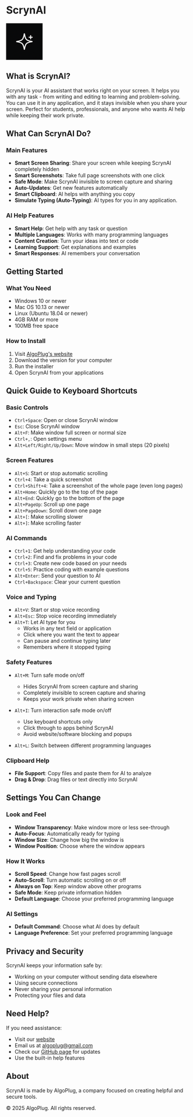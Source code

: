 # ScrynAI

<img src="/icon.png" alt="ScrynAI Logo" width="100" height="100">

## What is ScrynAI?

ScrynAI is your AI assistant that works right on your screen. It helps you with any task - from writing and editing to learning and problem-solving. You can use it in any application, and it stays invisible when you share your screen. Perfect for students, professionals, and anyone who wants AI help while keeping their work private.

## What Can ScrynAI Do?

### Main Features
- **Smart Screen Sharing**: Share your screen while keeping ScrynAI completely hidden
- **Smart Screenshots**: Take full page screenshots with one click
- **Safe Mode**: Make ScrynAI invisible to screen capture and sharing
- **Auto-Updates**: Get new features automatically
- **Smart Clipboard**: AI helps with anything you copy
- **Simulate Typing (Auto-Typing)**: AI types for you in any application.

### AI Help Features
- **Smart Help**: Get help with any task or question
- **Multiple Languages**: Works with many programming languages
- **Content Creation**: Turn your ideas into text or code
- **Learning Support**: Get explanations and examples
- **Smart Responses**: AI remembers your conversation

## Getting Started

### What You Need
- Windows 10 or newer
- Mac OS 10.13 or newer
- Linux (Ubuntu 18.04 or newer)
- 4GB RAM or more
- 100MB free space

### How to Install
1. Visit [AlgoPlug's website](https://algoplug.com/products/scrynai)
2. Download the version for your computer
3. Run the installer
4. Open ScrynAI from your applications

## Quick Guide to Keyboard Shortcuts

### Basic Controls
- `Ctrl+Space`: Open or close ScrynAI window
- `Esc`: Close ScrynAI window
- `Alt+F`: Make window full screen or normal size
- `Ctrl+,`: Open settings menu
- `Alt+Left/Right/Up/Down`: Move window in small steps (20 pixels)

### Screen Features
- `Alt+S`: Start or stop automatic scrolling
- `Ctrl+4`: Take a quick screenshot
- `Ctrl+Shift+4`: Take a screenshot of the whole page (even long pages)
- `Alt+Home`: Quickly go to the top of the page
- `Alt+End`: Quickly go to the bottom of the page
- `Alt+PageUp`: Scroll up one page
- `Alt+PageDown`: Scroll down one page
- `Alt+[`: Make scrolling slower
- `Alt+]`: Make scrolling faster

### AI Commands
- `Ctrl+1`: Get help understanding your code
- `Ctrl+2`: Find and fix problems in your code
- `Ctrl+3`: Create new code based on your needs
- `Ctrl+5`: Practice coding with example questions
- `Alt+Enter`: Send your question to AI
- `Ctrl+Backspace`: Clear your current question

### Voice and Typing
- `Alt+V`: Start or stop voice recording
- `Alt+Esc`: Stop voice recording immediately
- `Alt+T`: Let AI type for you
  - Works in any text field or application
  - Click where you want the text to appear
  - Can pause and continue typing later
  - Remembers where it stopped typing

### Safety Features
- `Alt+M`: Turn safe mode on/off
  - Hides ScrynAI from screen capture and sharing
  - Completely invisible to screen capture and sharing
  - Keeps your work private when sharing screen

- `Alt+I`: Turn interaction safe mode on/off
  - Use keyboard shortcuts only
  - Click through to apps behind ScrynAI
  - Avoid website/software blocking and popups

- `Alt+L`: Switch between different programming languages

### Clipboard Help
- **File Support**: Copy files and paste them for AI to analyze
- **Drag & Drop**: Drag files or text directly into ScrynAI

## Settings You Can Change

### Look and Feel
- **Window Transparency**: Make window more or less see-through
- **Auto-Focus**: Automatically ready for typing
- **Window Size**: Change how big the window is
- **Window Position**: Choose where the window appears

### How It Works
- **Scroll Speed**: Change how fast pages scroll
- **Auto-Scroll**: Turn automatic scrolling on or off
- **Always on Top**: Keep window above other programs
- **Safe Mode**: Keep private information hidden
- **Default Language**: Choose your preferred programming language

### AI Settings
- **Default Command**: Choose what AI does by default
- **Language Preference**: Set your preferred programming language

## Privacy and Security

ScrynAI keeps your information safe by:
- Working on your computer without sending data elsewhere
- Using secure connections
- Never sharing your personal information
- Protecting your files and data

## Need Help?

If you need assistance:
- Visit our [website](https://algoplug.com/products/scrynai)
- Email us at algoplug@gmail.com
- Check our [GitHub page](https://github.com/algoplug/scrynai) for updates
- Use the built-in help features

## About

ScrynAI is made by AlgoPlug, a company focused on creating helpful and secure tools.

© 2025 AlgoPlug. All rights reserved.

